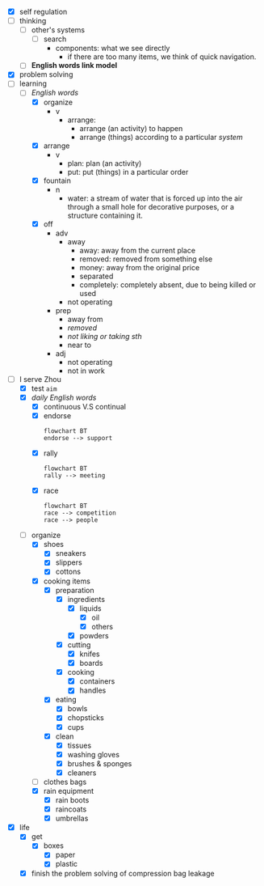- [x] self regulation
- [ ] thinking
    - [ ] other's systems
        - [ ] search
            - components: what we see directly
                - if there are too many items, we think of quick navigation.
    - [ ] **English words link model**
- [x] problem solving
- [ ] learning
    - [ ] *English words*
        - [x] organize
            - v
                - arrange:
                    - arrange (an activity) to happen
                    - arrange (things) according to a particular *system*
        - [x] arrange
            - v
                - plan: plan (an activity)
                - put: put (things) in a particular order
        - [x] fountain
            - n
                - water: a stream of water that is forced up into the air through a small hole for decorative purposes, or a structure containing it.
        - [x] off
            - adv
                - away
                    - away: away from the current place
                    - removed: removed from something else
                    - money: away from the original price
                    - separated
                    - completely: completely absent, due to being killed or used
                - not operating
            - prep
                - away from
                - *removed*
                - *not liking or taking sth*
                - near to
            - adj
                - not operating
                - not in work
- [ ] I serve Zhou
    - [x] test `aim`
    - [x] *daily English words*
        - [x] continuous V.S continual
        - [x] endorse
            ```mermaid
            flowchart BT
            endorse --> support
            ```      
        - [x] rally
            ```mermaid   
            flowchart BT
            rally --> meeting
            ```
        - [x] race
            ```mermaid   
            flowchart BT
            race --> competition
            race --> people
            ```
    - [ ] organize
        - [x] shoes
            - [x] sneakers
            - [x] slippers
            - [x] cottons
        - [x] cooking items
            - [x] preparation
                - [x] ingredients
                    - [x] liquids
                        - [x] oil
                        - [x] others
                    - [x] powders
                - [x] cutting
                    - [x] knifes
                    - [x] boards
                - [x] cooking
                    - [x] containers
                    - [x] handles
            - [x] eating
                - [x] bowls
                - [x] chopsticks
                - [x] cups
            - [x] clean
                - [x] tissues
                - [x] washing gloves
                - [x] brushes & sponges
                - [x] cleaners
        - [ ] clothes bags
        - [x] rain equipment
            - [x] rain boots
            - [x] raincoats
            - [x] umbrellas
- [x] life
    - [x] get
        - [x] boxes
            - [x] paper
            - [x] plastic
    - [x] finish the problem solving of compression bag leakage